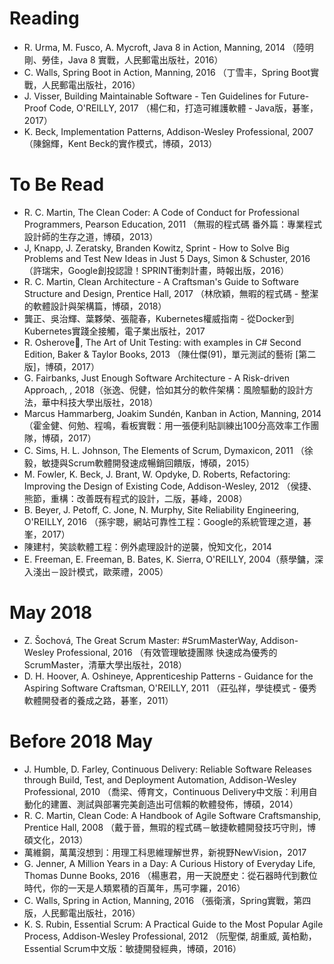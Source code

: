 # Reading
* R. Urma, M. Fusco, A. Mycroft, Java 8 in Action, Manning, 2014 （陸明剛、勞佳，Java 8 實戰，人民郵電出版社，2016）
* C. Walls, Spring Boot in Action, Manning, 2016 （丁雪丰，Spring Boot實戰，人民郵電出版社，2016）
* J. Visser, Building Maintainable Software - Ten Guidelines for Future-Proof Code, O'REILLY, 2017 （楊仁和，打造可維護軟體 - Java版，碁峯，2017）
* K. Beck, Implementation Patterns, Addison-Wesley Professional, 2007 （陳錦輝，Kent Beck的實作模式，博碩，2013）

# To Be Read
* R. C. Martin, The Clean Coder: A Code of Conduct for Professional Programmers, Pearson Education, 2011 （無瑕的程式碼 番外篇：專業程式設計師的生存之道，博碩，2013）
* J, Knapp, J. Zeratsky, Branden Kowitz, Sprint - How to Solve Big Problems and Test New Ideas in Just 5 Days, Simon & Schuster, 2016 （許瑞宋，Google創投認證！SPRINT衝刺計畫，時報出版，2016）
* R. C. Martin, Clean Architecture - A Craftsman's Guide to Software Structure and Design, Prentice Hall, 2017 （林欣穎，無暇的程式碼 - 整潔的軟體設計與架構篇，博碩，2018）
* 龔正、吳治輝、葉夥榮、張龍春，Kubernetes權威指南 - 從Docker到Kubernetes實踐全接觸，電子業出版社，2017
* R. Osherove, The Art of Unit Testing: with examples in C# Second Edition, Baker & Taylor Books, 2013 （陳仕傑(91)，單元測試的藝術 [第二版]，博碩，2017）
* G. Fairbanks, Just Enough Software Architecture - A Risk-driven Approach, , 2018（张逸、倪健，恰如其分的軟件架構：風險驅動的設計方法，華中科技大學出版社，2018）
* Marcus Hammarberg, Joakim Sundén, Kanban in Action, Manning, 2014 （霍金健、何勉、程鳴，看板實戰：用一張便利貼訓練出100分高效率工作團隊，博碩，2017）
* C. Sims, H. L. Johnson, The Elements of Scrum, Dymaxicon, 2011 （徐毅，敏捷與Scrum軟體開發速成暢銷回饋版，博碩，2015）
* M. Fowler, K. Beck, J. Brant, W. Opdyke, D. Roberts, Refactoring: Improving the Design of Existing Code, Addison-Wesley, 2012 （侯捷、熊節，重構：改善既有程式的設計，二版，碁峰，2008）
* B. Beyer, J. Petoff, C. Jone, N. Murphy, Site Reliability Engineering, O'REILLY, 2016 （孫宇聰，網站可靠性工程：Google的系統管理之道，碁峯，2017）
* 陳建村，笑談軟體工程：例外處理設計的逆襲，悅知文化，2014
* E. Freeman, E. Freeman, B. Bates, K. Sierra, O'REILLY, 2004（蔡學鏞，深入淺出－設計模式，歐萊禮，2005）



# May 2018
* Z. Šochová, The Great Scrum Master: #SrumMasterWay, Addison-Wesley Professional, 2016 （有效管理敏捷團隊 快速成為優秀的ScrumMaster，清華大學出版社，2018）
* D. H. Hoover, A. Oshineye, Apprenticeship Patterns - Guidance for the Aspiring Software Craftsman, O'REILLY, 2011 （莊弘祥，學徒模式 - 優秀軟體開發者的養成之路，碁峯，2011）

# Before 2018 May
* J. Humble, D. Farley, Continuous Delivery: Reliable Software Releases through Build, Test, and Deployment Automation, Addison-Wesley Professional, 2010 （喬梁、傅育文，Continuous Delivery中文版：利用自動化的建置、測試與部署完美創造出可信賴的軟體發佈，博碩，2014）
* R. C. Martin, Clean Code: A Handbook of Agile Software Craftsmanship, Prentice Hall, 2008 （戴于晉，無瑕的程式碼－敏捷軟體開發技巧守則，博碩文化，2013）
* 萬維鋼，萬萬沒想到：用理工科思維理解世界，新視野NewVision，2017
* G. Jenner, A Million Years in a Day: A Curious History of Everyday Life, Thomas Dunne Books, 2016 （楊惠君，用一天說歷史：從石器時代到數位時代，你的一天是人類累積的百萬年，馬可孛羅，2016）
* C. Walls, Spring in Action, Manning, 2016 （張衛濱，Spring實戰，第四版，人民郵電出版社，2016）
* K. S. Rubin, Essential Scrum: A Practical Guide to the Most Popular Agile Process, Addison-Wesley Professional, 2012 （阮聖傑, 胡重威, 黃柏勳，Essential Scrum中文版：敏捷開發經典，博碩，2016）
